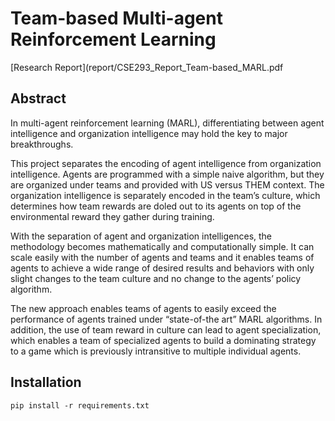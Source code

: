 # Team-based Multi-agent Reinforcement Learning
[Research Report](report/CSE293_Report_Team-based_MARL.pdf


## Abstract

In multi-agent reinforcement learning (MARL), differentiating between
agent intelligence and organization intelligence may hold the key to major
breakthroughs.

This project separates the encoding of agent intelligence from organization
intelligence. Agents are programmed with a simple naive algorithm, but they are
organized under teams and provided with US versus THEM context. The
organization intelligence is separately encoded in the team’s culture, which
determines how team rewards are doled out to its agents on top of the
environmental reward they gather during training.

With the separation of agent and organization intelligences, the methodology
becomes mathematically and computationally simple. It can scale easily with the
number of agents and teams and it enables teams of agents to achieve a wide range
of desired results and behaviors with only slight changes to the team culture and
no change to the agents’ policy algorithm.

The new approach enables teams of agents to easily exceed the performance of
agents trained under “state-of-the art” MARL algorithms. In addition, the use of
team reward in culture can lead to agent specialization, which enables a team of
specialized agents to build a dominating strategy to a game which is previously
intransitive to multiple individual agents.

## Installation

`pip install -r requirements.txt`
